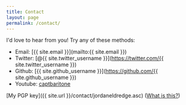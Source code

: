 ```yaml
---
title: Contact
layout: page
permalink: /contact/
---
```


I'd love to hear from you! Try any of these methods:

* Email: [{{ site.email }}](mailto:{{ site.email }})
* Twitter: [@{{ site.twitter_username }}](https://twitter.com/{{ site.twitter_username }})
* Github:  [{{ site.github_username }}](https://github.com/{{ site.github_username }})
* Youtube: [captbaritone](https://www.youtube.com/user/captbaritone)

[My PGP key]({{ site.url }}/contact/jordaneldredge.asc) ([What is this?](http://en.wikipedia.org/wiki/Pretty_Good_Privacy))
